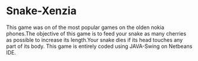 # Snake-Xenzia

This game was on of the most popular games on the olden nokia phones.The objective of this game is to feed your snake as many cherries as possible to increase its length.Your snake dies if its head touches any part of its body.
This game is entirely coded using JAVA-Swing on Netbeans IDE.
